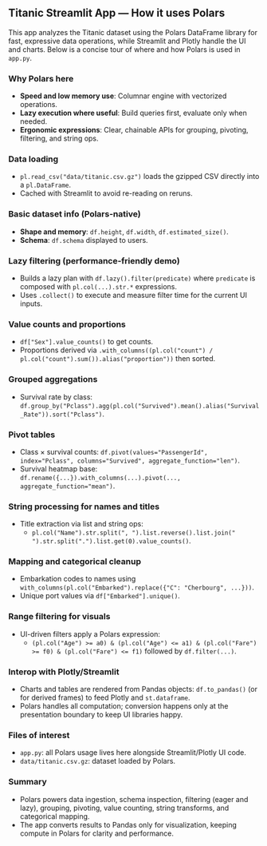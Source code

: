 ## Titanic Streamlit App — How it uses Polars

This app analyzes the Titanic dataset using the Polars DataFrame library for fast, expressive data operations, while Streamlit and Plotly handle the UI and charts. Below is a concise tour of where and how Polars is used in `app.py`.

### Why Polars here
- **Speed and low memory use**: Columnar engine with vectorized operations.
- **Lazy execution where useful**: Build queries first, evaluate only when needed.
- **Ergonomic expressions**: Clear, chainable APIs for grouping, pivoting, filtering, and string ops.

### Data loading
- `pl.read_csv("data/titanic.csv.gz")` loads the gzipped CSV directly into a `pl.DataFrame`.
- Cached with Streamlit to avoid re-reading on reruns.

### Basic dataset info (Polars-native)
- **Shape and memory**: `df.height`, `df.width`, `df.estimated_size()`.
- **Schema**: `df.schema` displayed to users.

### Lazy filtering (performance-friendly demo)
- Builds a lazy plan with `df.lazy().filter(predicate)` where `predicate` is composed with `pl.col(...).str.*` expressions.
- Uses `.collect()` to execute and measure filter time for the current UI inputs.

### Value counts and proportions
- `df["Sex"].value_counts()` to get counts.
- Proportions derived via `.with_columns((pl.col("count") / pl.col("count").sum()).alias("proportion"))` then sorted.

### Grouped aggregations
- Survival rate by class: `df.group_by("Pclass").agg(pl.col("Survived").mean().alias("Survival_Rate")).sort("Pclass")`.

### Pivot tables
- Class × survival counts: `df.pivot(values="PassengerId", index="Pclass", columns="Survived", aggregate_function="len")`.
- Survival heatmap base: `df.rename({...}).with_columns(...).pivot(..., aggregate_function="mean")`.

### String processing for names and titles
- Title extraction via list and string ops:
  - `pl.col("Name").str.split(", ").list.reverse().list.join(" ").str.split(".").list.get(0).value_counts()`.

### Mapping and categorical cleanup
- Embarkation codes to names using `with_columns(pl.col("Embarked").replace({"C": "Cherbourg", ...}))`.
- Unique port values via `df["Embarked"].unique()`.

### Range filtering for visuals
- UI-driven filters apply a Polars expression:
  - `(pl.col("Age") >= a0) & (pl.col("Age") <= a1) & (pl.col("Fare") >= f0) & (pl.col("Fare") <= f1)` followed by `df.filter(...)`.

### Interop with Plotly/Streamlit
- Charts and tables are rendered from Pandas objects: `df.to_pandas()` (or for derived frames) to feed Plotly and `st.dataframe`.
- Polars handles all computation; conversion happens only at the presentation boundary to keep UI libraries happy.

### Files of interest
- `app.py`: all Polars usage lives here alongside Streamlit/Plotly UI code.
- `data/titanic.csv.gz`: dataset loaded by Polars.

### Summary
- Polars powers data ingestion, schema inspection, filtering (eager and lazy), grouping, pivoting, value counting, string transforms, and categorical mapping.
- The app converts results to Pandas only for visualization, keeping compute in Polars for clarity and performance.



